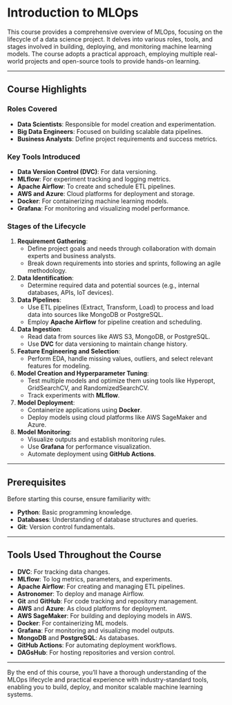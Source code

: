 
# Introduction to MLOps

This course provides a comprehensive overview of MLOps, focusing on the lifecycle of a data science project. It delves into various roles, tools, and stages involved in building, deploying, and monitoring machine learning models. The course adopts a practical approach, employing multiple real-world projects and open-source tools to provide hands-on learning.

---

## **Course Highlights**

### **Roles Covered**
- **Data Scientists**: Responsible for model creation and experimentation.
- **Big Data Engineers**: Focused on building scalable data pipelines.
- **Business Analysts**: Define project requirements and success metrics.

### **Key Tools Introduced**
- **Data Version Control (DVC)**: For data versioning.
- **MLflow**: For experiment tracking and logging metrics.
- **Apache Airflow**: To create and schedule ETL pipelines.
- **AWS and Azure**: Cloud platforms for deployment and storage.
- **Docker**: For containerizing machine learning models.
- **Grafana**: For monitoring and visualizing model performance.

### **Stages of the Lifecycle**
1. **Requirement Gathering**:
   - Define project goals and needs through collaboration with domain experts and business analysts.
   - Break down requirements into stories and sprints, following an agile methodology.
2. **Data Identification**:
   - Determine required data and potential sources (e.g., internal databases, APIs, IoT devices).
3. **Data Pipelines**:
   - Use ETL pipelines (Extract, Transform, Load) to process and load data into sources like MongoDB or PostgreSQL.
   - Employ **Apache Airflow** for pipeline creation and scheduling.
4. **Data Ingestion**:
   - Read data from sources like AWS S3, MongoDB, or PostgreSQL.
   - Use **DVC** for data versioning to maintain change history.
5. **Feature Engineering and Selection**:
   - Perform EDA, handle missing values, outliers, and select relevant features for modeling.
6. **Model Creation and Hyperparameter Tuning**:
   - Test multiple models and optimize them using tools like Hyperopt, GridSearchCV, and RandomizedSearchCV.
   - Track experiments with **MLflow**.
7. **Model Deployment**:
   - Containerize applications using **Docker**.
   - Deploy models using cloud platforms like AWS SageMaker and Azure.
8. **Model Monitoring**:
   - Visualize outputs and establish monitoring rules.
   - Use **Grafana** for performance visualization.
   - Automate deployment using **GitHub Actions**.

---

## **Prerequisites**
Before starting this course, ensure familiarity with:
- **Python**: Basic programming knowledge.
- **Databases**: Understanding of database structures and queries.
- **Git**: Version control fundamentals.

---

## **Tools Used Throughout the Course**
- **DVC**: For tracking data changes.
- **MLflow**: To log metrics, parameters, and experiments.
- **Apache Airflow**: For creating and managing ETL pipelines.
- **Astronomer**: To deploy and manage Airflow.
- **Git** and **GitHub**: For code tracking and repository management.
- **AWS** and **Azure**: As cloud platforms for deployment.
- **AWS SageMaker**: For building and deploying models in AWS.
- **Docker**: For containerizing ML models.
- **Grafana**: For monitoring and visualizing model outputs.
- **MongoDB** and **PostgreSQL**: As databases.
- **GitHub Actions**: For automating deployment workflows.
- **DAGsHub**: For hosting repositories and version control.

---

By the end of this course, you’ll have a thorough understanding of the MLOps lifecycle and practical experience with industry-standard tools, enabling you to build, deploy, and monitor scalable machine learning systems.
